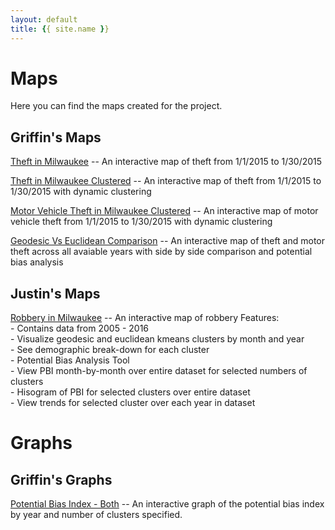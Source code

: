 ```yaml
---
layout: default
title: {{ site.name }}
---
```

# Maps

Here you can find the maps created for the project.

## Griffin's Maps

[Theft in Milwaukee](./theftmap.html) -- An interactive map of theft from 1/1/2015 to 1/30/2015

[Theft in Milwaukee Clustered](./theftMapd3.html) -- An interactive map of theft from 1/1/2015 to 1/30/2015 with dynamic clustering

[Motor Vehicle Theft in Milwaukee Clustered](./motorTheftMapd3.html) -- An interactive map of motor vehicle theft from 1/1/2015 to 1/30/2015 with dynamic clustering

[Geodesic Vs Euclidean Comparison](./comparisonMap.html) -- An interactive map of theft and motor theft across all avaiable years with side by side comparison and potential bias analysis


## Justin's Maps

[Robbery in Milwaukee](./robbery-bias.html) -- An interactive map of robbery
      Features: <br />
          - Contains data from 2005 - 2016 <br />
          - Visualize geodesic and euclidean kmeans clusters by month and year <br />
          - See demographic break-down for each cluster <br />
          - Potential Bias Analysis Tool <br />
              - View PBI month-by-month over entire dataset for selected numbers of clusters <br />
              - Hisogram of PBI for selected clusters over entire dataset <br />
              - View trends for selected cluster over each year in dataset <br />

# Graphs

## Griffin's Graphs

[Potential Bias Index - Both](./bothgraph.html) -- An interactive graph of the potential bias index by year and number of clusters specified.
